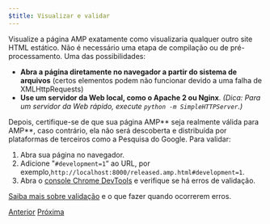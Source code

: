 ```yaml
---
$title: Visualizar e validar
---
```


Visualize a página AMP exatamente como visualizaria qualquer outro site HTML estático. Não é necessário uma etapa de compilação ou de pré-processamento. Uma das possibilidades:

  - **Abra a página diretamente no navegador a partir do sistema de arquivos** (certos elementos podem não funcionar devido a uma falha de XMLHttpRequests)
  - **Use um servidor da Web local, como o Apache 2 ou Nginx**.
    *(Dica: Para um servidor da Web rápido, execute `python -m SimpleHTTPServer`.)*

Depois, certifique-se de que sua página AMP** seja realmente válida para AMP**, caso contrário, ela não será descoberta e distribuída por plataformas de terceiros como a Pesquisa do Google. Para validar:

  1. Abra sua página no navegador.
  1. Adicione "`#development=1`“ ao URL, por exemplo,`http://localhost:8000/released.amp.html#development=1`.
  1. Abra o [console Chrome DevTools](https://developers.google.com/web/tools/chrome-devtools/debug/console/) e verifique se há erros de validação.

[Saiba mais sobre validação](/pt_br/docs/fundamentals/validate.html) e o que fazer quando ocorrerem erros.

<div class="prev-next-buttons">
  <a class="button prev-button" href="/pt_br/docs/getting_started/create/presentation_layout.html"><span class="arrow-prev">Anterior</span></a>
  <a class="button next-button" href="/pt_br/docs/getting_started/create/prepare_for_discovery.html"><span class="arrow-next">Próxima</span></a>
</div>

